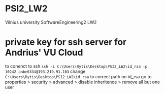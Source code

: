 # PSI2_LW2
Vilnius university SoftwareEngineering2 LW2

# private key for ssh server for Andrius' VU Cloud
to conenct to ssh  `ssh -i C:\Users\Rytis\Desktop\PSI2_LW2\id_rsa -p 10242 anbe6334@193.219.91.103`
change `C:\Users\Rytis\Desktop\PSI2_LW2\id_rsa` to correct path
on id_rsa go to properties > security > advanced > disable inheritence > remove all but one user
